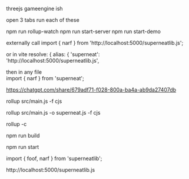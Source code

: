 
threejs gameengine ish

open 3 tabs
run each of these

npm run rollup-watch
npm run start-server
npm run start-demo

externally call
import { narf } from 'http://localhost:5000/superneatlib.js';

or in vite
resolve: {
  alias: {
    'superneat': 'http://localhost:5000/superneatlib.js',

then in any file    
import { narf } from 'superneat';



https://chatgpt.com/share/679adf71-f028-800a-ba4a-ab9da27407db

rollup src/main.js -f cjs

rollup src/main.js -o superneat.js -f cjs

rollup -c

npm run build

npm run start

import { foof, narf } from 'superneatlib';

http://localhost:5000/superneatlib.js
